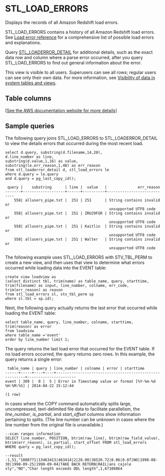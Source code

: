 # STL\_LOAD\_ERRORS<a name="r_STL_LOAD_ERRORS"></a>

Displays the records of all Amazon Redshift load errors\.

STL\_LOAD\_ERRORS contains a history of all Amazon Redshift load errors\. See [Load error reference](r_Load_Error_Reference.md) for a comprehensive list of possible load errors and explanations\.

Query [STL\_LOADERROR\_DETAIL](r_STL_LOADERROR_DETAIL.md) for additional details, such as the exact data row and column where a parse error occurred, after you query STL\_LOAD\_ERRORS to find out general information about the error\. 

This view is visible to all users\. Superusers can see all rows; regular users can see only their own data\. For more information, see [Visibility of data in system tables and views](c_visibility-of-data.md)\.

## Table columns<a name="r_STL_LOAD_ERRORS-table-columns2"></a>

[\[See the AWS documentation website for more details\]](http://docs.aws.amazon.com/redshift/latest/dg/r_STL_LOAD_ERRORS.html)

## Sample queries<a name="r_STL_LOAD_ERRORS-sample-queries2"></a>

The following query joins STL\_LOAD\_ERRORS to STL\_LOADERROR\_DETAIL to view the details errors that occurred during the most recent load\.

```
select d.query, substring(d.filename,14,20), 
d.line_number as line, 
substring(d.value,1,16) as value,
substring(le.err_reason,1,48) as err_reason
from stl_loaderror_detail d, stl_load_errors le
where d.query = le.query
and d.query = pg_last_copy_id(); 

 query |    substring      | line |  value   |              err_reason
-------+-------------------+------+----------+----------------------------
    558| allusers_pipe.txt |  251 | 251      | String contains invalid or 
                                               unsupported UTF8 code
    558| allusers_pipe.txt |  251 | ZRU29FGR | String contains invalid or 
                                               unsupported UTF8 code
    558| allusers_pipe.txt |  251 | Kaitlin  | String contains invalid or 
                                               unsupported UTF8 code
    558| allusers_pipe.txt |  251 | Walter   | String contains invalid or 
                                               unsupported UTF8 code
```

The following example uses STL\_LOAD\_ERRORS with STV\_TBL\_PERM to create a new view, and then uses that view to determine what errors occurred while loading data into the EVENT table: 

```
create view loadview as
(select distinct tbl, trim(name) as table_name, query, starttime,
trim(filename) as input, line_number, colname, err_code,
trim(err_reason) as reason
from stl_load_errors sl, stv_tbl_perm sp
where sl.tbl = sp.id);
```

Next, the following query actually returns the last error that occurred while loading the EVENT table: 

```
select table_name, query, line_number, colname, starttime, 
trim(reason) as error
from loadview
where table_name ='event'
order by line_number limit 1;
```

The query returns the last load error that occurred for the EVENT table\. If no load errors occurred, the query returns zero rows\. In this example, the query returns a single error: 

```
 table_name | query | line_number | colname | error | starttime
------+-----+----+----+--------------------------------------------------------+----------------------
event | 309 |  0 |  5 | Error in Timestamp value or format [%Y-%m-%d %H:%M:%S] | 2014-04-22 15:12:44

(1 row)
```

 In cases where the COPY command automatically splits large, uncompressed, text\-delimited file data to facilitate parallelism, the *line\_number*, *is\_partial*, and *start\_offset* columns show information pertaining to splits\. \(The line number can be unknown in cases where the line number from the original file is unavailable\.\) 

```
--scan ranges information
SELECT line_number, POSITION, btrim(raw_line), btrim(raw_field_value),
btrim(err_reason), is_partial, start_offset FROM stl_load_errors
WHERE query = pg_last_copy_id();

--result
-1,51,"1008771|13463413|463414|2|28.00|38520.72|0.06|0.07|NO|1998-08-30|1998-09-25|1998-09-04|TAKE BACK RETURN|RAIL|ans cajole sly","NO","Char length exceeds DDL length",1,67108864
```